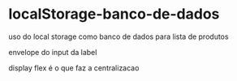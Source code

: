 # localStorage-banco-de-dados
uso do local storage como banco de dados para lista de produtos


envelope do input da label 

display flex é o que faz a centralizacao